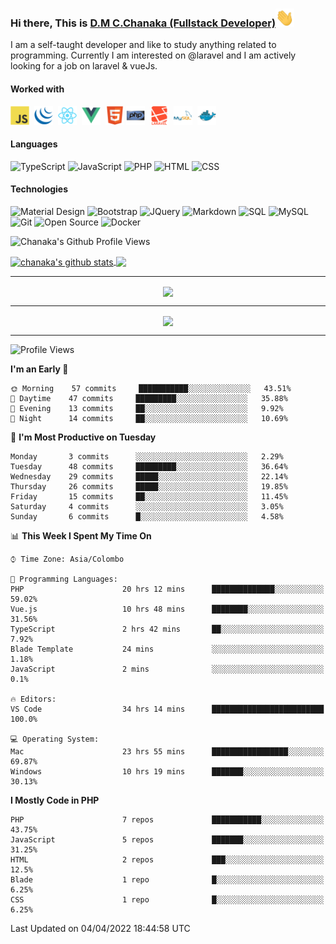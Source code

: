 <!-- ### Hi there  -->
<h3>Hi there, This is <a href="#">D.M C.Chanaka (Fullstack Developer)</a><img src="https://raw.githubusercontent.com/ABSphreak/ABSphreak/master/gifs/Hi.gif" width="30px"></h3>

<p>I am a self-taught developer and like to study anything related to programming. Currently I am interested on @laravel and I am actively looking for a job on laravel & vueJs.</p>

#### Worked with

<img width="30px" src="https://raw.githubusercontent.com/devicons/devicon/master/icons/javascript/javascript-original.svg" alt="cchanaka: Javascript" />&nbsp;
<img width="30px" src="https://raw.githubusercontent.com/devicons/devicon/master/icons/jquery/jquery-original.svg" alt="cchanaka: Jquery" />&nbsp; 
<img width="30px" src="https://raw.githubusercontent.com/devicons/devicon/master/icons/react/react-original.svg" alt="cchanaka: React" />&nbsp; 
<img width="30px" src="https://raw.githubusercontent.com/devicons/devicon/master/icons/vuejs/vuejs-original.svg" alt="cchanaka: VueJS" />&nbsp;
<img width="30px" src="https://raw.githubusercontent.com/devicons/devicon/master/icons/html5/html5-original.svg" alt="cchanaka: HTML5" /> 
<img width="30px" src="https://raw.githubusercontent.com/devicons/devicon/master/icons/php/php-original.svg" alt="cchanaka: PHP" />&nbsp;
<img width="30px" src="https://raw.githubusercontent.com/devicons/devicon/master/icons/laravel/laravel-plain-wordmark.svg" alt="cchanaka: Laravel" />&nbsp; 
<img width="30px" src="https://raw.githubusercontent.com/devicons/devicon/master/icons/mysql/mysql-original-wordmark.svg" alt="cchanaka: MySQL" />&nbsp; 
<img width="30px" src="https://raw.githubusercontent.com/devicons/devicon/master/icons/docker/docker-original.svg" alt="cchanaka: Docker" />

#### Languages

![TypeScript](https://img.shields.io/badge/-TypeScript-fff?&logo=TypeScript&logoColor=007ACC)
![JavaScript](https://img.shields.io/badge/-JavaScript-fff?&logo=JavaScript&logoColor=ddc508)
![PHP](https://img.shields.io/badge/-PHP-fff?&logo=PHP)
![HTML](https://img.shields.io/badge/-HTML-fff?&logo=HTML5)
![CSS](https://img.shields.io/badge/-CSS-fff?&logo=CSS3&logoColor=blue)

#### Technologies
![Material Design](https://img.shields.io/badge/-Material%20Design-fff?style=flat&logo=material-design&logoColor=blue)
![Bootstrap](https://img.shields.io/badge/-Bootstrap-fff?style=flat&logo=bootstrap&logoColor=563D7C)
![JQuery](https://img.shields.io/badge/-JQuery-fff?style=flat&logo=jquery&logoColor=blue)
![Markdown](https://img.shields.io/badge/-Markdown-fff?style=flat&logo=markdown&logoColor=black)
![SQL](https://img.shields.io/badge/-SQL-fff?style=flat&logo=Microsoft-SQL-Server&logoColor=blue)
![MySQL](https://img.shields.io/badge/-MySQL-fff?style=flat&logo=mysql)
![Git](https://img.shields.io/badge/-Git-fff?style=flat&logo=git)
![Open Source](https://img.shields.io/badge/-Open%20Source-fff?style=flat&logo=open-source-Initiative)
![Docker](https://img.shields.io/badge/-Docker-fff?style=flat&logo=Docker)

![Chanaka's Github Profile Views](https://komarev.com/ghpvc/?username=dmcchanaka&color=blueviolet) 

<a href="https://github.com/dmcchanaka">
    <img height="150px" align="center" src="https://github-readme-stats.vercel.app/api?username=dmcchanaka&show_icons=true&&include_all_commits=true&theme=radical&line_height=27&count_private=true" alt="chanaka's github stats"/>
</a>

<a href="https://github.com/dmcchanaka">
    <img height="150px" align="center" src="https://github-readme-stats.vercel.app/api/top-langs/?username=dmcchanaka&theme=radical&layout=compact&langs_count=10" />
</a>
<hr>
<div align="center">
<a href="https://github.com/dmcchanaka">
    <img align="center" src="https://github-readme-streak-stats.herokuapp.com/?user=dmcchanaka&hide_border=true&theme=radical" />
</a>
<hr>
<a href="https://github.com/dmcchanaka">
    <img align="center" src="https://activity-graph.herokuapp.com/graph?username=dmcchanaka&theme=redical" />
</a>
</div>
<hr>

<!--START_SECTION:waka-->
![Profile Views](http://img.shields.io/badge/Profile%20Views-2-blue)

**I'm an Early 🐤** 

```text
🌞 Morning    57 commits     ███████████░░░░░░░░░░░░░░   43.51% 
🌆 Daytime    47 commits     █████████░░░░░░░░░░░░░░░░   35.88% 
🌃 Evening    13 commits     ██░░░░░░░░░░░░░░░░░░░░░░░   9.92% 
🌙 Night      14 commits     ██░░░░░░░░░░░░░░░░░░░░░░░   10.69%

```
📅 **I'm Most Productive on Tuesday** 

```text
Monday       3 commits      ░░░░░░░░░░░░░░░░░░░░░░░░░   2.29% 
Tuesday      48 commits     █████████░░░░░░░░░░░░░░░░   36.64% 
Wednesday    29 commits     █████░░░░░░░░░░░░░░░░░░░░   22.14% 
Thursday     26 commits     █████░░░░░░░░░░░░░░░░░░░░   19.85% 
Friday       15 commits     ██░░░░░░░░░░░░░░░░░░░░░░░   11.45% 
Saturday     4 commits      ░░░░░░░░░░░░░░░░░░░░░░░░░   3.05% 
Sunday       6 commits      █░░░░░░░░░░░░░░░░░░░░░░░░   4.58%

```


📊 **This Week I Spent My Time On** 

```text
⌚︎ Time Zone: Asia/Colombo

💬 Programming Languages: 
PHP                      20 hrs 12 mins      ██████████████░░░░░░░░░░░   59.02% 
Vue.js                   10 hrs 48 mins      ████████░░░░░░░░░░░░░░░░░   31.56% 
TypeScript               2 hrs 42 mins       ██░░░░░░░░░░░░░░░░░░░░░░░   7.92% 
Blade Template           24 mins             ░░░░░░░░░░░░░░░░░░░░░░░░░   1.18% 
JavaScript               2 mins              ░░░░░░░░░░░░░░░░░░░░░░░░░   0.1%

🔥 Editors: 
VS Code                  34 hrs 14 mins      █████████████████████████   100.0%

💻 Operating System: 
Mac                      23 hrs 55 mins      █████████████████░░░░░░░░   69.87% 
Windows                  10 hrs 19 mins      ███████░░░░░░░░░░░░░░░░░░   30.13%

```

**I Mostly Code in PHP** 

```text
PHP                      7 repos             ███████████░░░░░░░░░░░░░░   43.75% 
JavaScript               5 repos             ███████░░░░░░░░░░░░░░░░░░   31.25% 
HTML                     2 repos             ███░░░░░░░░░░░░░░░░░░░░░░   12.5% 
Blade                    1 repo              █░░░░░░░░░░░░░░░░░░░░░░░░   6.25% 
CSS                      1 repo              █░░░░░░░░░░░░░░░░░░░░░░░░   6.25%

```



 Last Updated on 04/04/2022 18:44:58 UTC
<!--END_SECTION:waka-->


